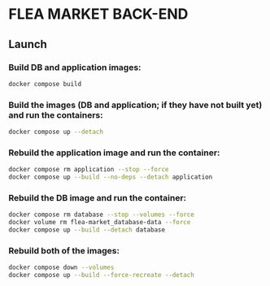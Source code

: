 # FLEA MARKET BACK-END

## Launch

### Build DB and application images:
```bash
docker compose build
```

### Build the images (DB and application; if they have not built yet) and run the containers:
```bash
docker compose up --detach
```

### Rebuild the application image and run the container:
```bash
docker compose rm application --stop --force
docker compose up --build --no-deps --detach application
```

### Rebuild the DB image and run the container:
```bash
docker compose rm database --stop --volumes --force
docker volume rm flea-market_database-data --force
docker compose up --build --detach database
```

### Rebuild both of the images:
```bash
docker compose down --volumes
docker compose up --build --force-recreate --detach
```
